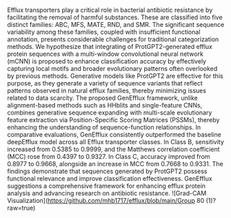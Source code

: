 Efflux transporters play a critical role in bacterial antibiotic resistance by facilitating the removal of harmful substances. These are classified into five distinct families: ABC, MFS, MATE, RND, and SMR. The significant sequence variability among these families, coupled with insufficient functional annotation, presents considerable challenges for traditional categorization methods.  We hypothesize that integrating of ProtGPT2-generated efflux protein sequences with a multi-window convolutional neural network (mCNN) is proposed to enhance classification accuracy by effectively capturing local motifs and broader evolutionary patterns often overlooked by previous methods. Generative models like ProtGPT2 are effective for this purpose, as they generate a variety of sequence variants that reflect patterns observed in natural efflux families, thereby minimizing issues related to data scarcity.   The proposed GenEfflux framework, unlike alignment-based methods such as HHblits and single-feature CNNs, combines generative sequence expanding with multi-scale evolutionary feature extraction via Position-Specific Scoring Matrices (PSSMs), thereby enhancing the understanding of sequence-function relationships. In comparative evaluations, GenEfflux consistently outperformed the baseline deepEfflux model across all Efflux transporter classes. In Class B, sensitivity increased from 0.5385 to 0.9999, and the Matthews correlation coefficient (MCC) rose from 0.4397 to 0.9327.   In Class C, accuracy improved from 0.8977 to 0.9668, alongside an increase in MCC from 0.7668 to 0.9331. The findings demonstrate that sequences generated by ProtGPT2 possess functional relevance and improve classification effectiveness. GenEfflux suggestions a comprehensive framework for enhancing efflux protein analysis and advancing research on antibiotic resistance.
![Grad-CAM Visualization](https://github.com/mhb1717/efflux/blob/main/Group 80 (1)?raw=true)

